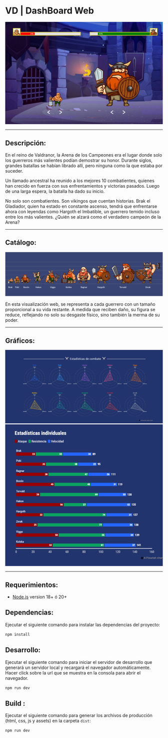 # VD | DashBoard Web

<!-- image .md -->
![VD](Preview.png)

---

## Descripción:
En el reino de Valdranor, la Arena de los Campeones era el lugar donde solo los guerreros más valientes podían demostrar su honor. Durante siglos, grandes batallas se habían librado allí, pero ninguna como la que estaba por suceder.

Un llamado ancestral ha reunido a los mejores 10 combatientes, quienes han crecido en fuerza con sus enfrentamientos y victorias pasados. Luego de una larga espera, la batalla ha dado su inicio.

No solo son combatientes. Son vikingos que cuentan historias. Brak el Gladiador, quien ha estado en constante ascenso, tendrá que enfrentarse ahora con leyendas como Hargoth el Imbatible, un guerrero temido incluso entre los más valientes. ¿Quién se alzará como el verdadero campeón de la Arena?

---

## Catálogo:
![VD](Catalogo.png)

En esta visualización web, se representa a cada guerrero con un tamaño proporcional a su vida restante. A medida que reciben daño, su figura se reduce, reflejando no solo su desgaste físico, sino también la merma de su poder.

---

## Gráficos:
![VD](Grafico1.png)
![VD](Grafico2.png)

---

## Requerimientos:

- [Node.js](https://nodejs.org/es/) version 18+ ó 20+

## Dependencias:
Ejecutar el siguiente comando para instalar las dependencias del proyecto:
```bash	
npm install
```

## Desarrollo:
Ejecutar el siguiente comando para iniciar el servidor de desarrollo que generará un servidor local y recargará el navegador automáticamente. Hacer click sobre la url que se muestra en la consola para abrir el navegador.

```bash	
npm run dev
```

## Build :
Ejecutar el siguiente comando para generar los archivos de producción (html, css, js y assets) en la carpeta `dist`:
```bash	
npm run dev
```
